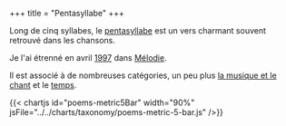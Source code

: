 +++
title = "Pentasyllabe"
+++

Long de cinq syllabes, le [pentasyllabe](https://fr.wikipedia.org/wiki/Pentasyllabe) est un vers charmant souvent retrouvé dans les chansons.

Je l'ai étrenné en avril [1997](../1997) dans [Mélodie](../../seasons/3_troisieme_saison/melodie).

Il est associé à de nombreuses catégories, un peu plus [la musique et le chant](../../categories/musique-et-chant) et le [temps](../../categories/temps).

{{< chartjs id="poems-metric5Bar" width="90%" jsFile="../../charts/taxonomy/poems-metric-5-bar.js" />}}

